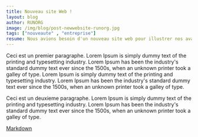 ```yaml
---
title: Nouveau site Web !
layout: blog
author: RUNORG
image: /img/blog/post-newwebsite-runorg.jpg
tags: ["nouveaute" , "entreprise"]
resume: Nous avions besoin d'un nouveau site web pour illustrer nos avancées et nos nouveaux projets. Le voilà enfin en ligne !
--- 
```

Ceci est un premier paragraphe. Lorem Ipsum is simply dummy text of the printing and typesetting industry. Lorem Ipsum has been the industry's standard dummy text ever since the 1500s, when an unknown printer took a galley of type.  Lorem Ipsum is simply dummy text of the printing and typesetting industry. Lorem Ipsum has been the industry's standard dummy text ever since the 1500s, when an unknown printer took a galley of type.

Ceci est un deuxieme paragraphe. Lorem Ipsum is simply dummy text of the printing and typesetting industry. Lorem Ipsum has been the industry's standard dummy text ever since the 1500s, when an unknown printer took a galley of type.

[Markdown](http://daringfireball.net/projects/markdown/)